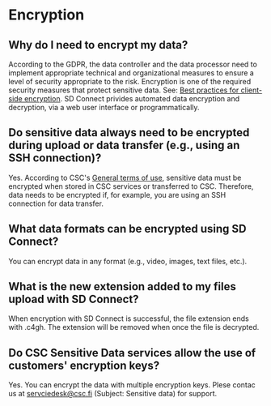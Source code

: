 # Encryption

## Why do I need to encrypt my data?
According to the GDPR, the data controller and the data processor need to implement appropriate technical and organizational measures to ensure a level of security appropriate to the risk. Encryption is one of the required security measures that protect sensitive data. See: [Best practices for client-side encryption](https://research.csc.fi/best-practices-for-client-side-encryption).
SD Connect privides automated data encryption and decryption, via a web user interface or programmatically. 

## Do sensitive data always need to be encrypted during upload or data transfer (e.g., using an  SSH connection)?
Yes. According to CSC's [General terms of use](https://research.csc.fi/general-terms-of-use), sensitive data must be encrypted when stored in CSC services or transferred to CSC. Therefore, data needs to be encrypted if, for example, you are using an SSH connection for data transfer. 

## What data formats can be encrypted using SD Connect?
You can encrypt data in any format (e.g., video, images, text files, etc.). 

## What is the new extension added to my files upload with SD Connect?
When encryption with SD Connect is successful, the file extension ends with .c4gh. The extension will be removed when once the file is decrypted. 

## Do CSC Sensitive Data services allow the use of customers' encryption keys?
Yes. You can encrypt the data with multiple encryption keys. Plese contac us at servciedesk@csc.fi (Subject: Sensitive data) for support.

